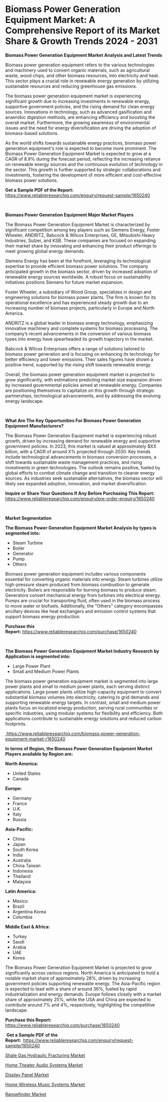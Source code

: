 <p><h1>Biomass Power Generation Equipment Market: A Comprehensive Report of its Market Share & Growth Trends 2024 - 2031</h1></p><p><strong>Biomass Power Generation Equipment Market Analysis and Latest Trends</strong></p>
<p><p>Biomass power generation equipment refers to the various technologies and machinery used to convert organic materials, such as agricultural waste, wood chips, and other biomass resources, into electricity and heat. This sector plays a crucial role in renewable energy generation by utilizing sustainable resources and reducing greenhouse gas emissions.</p><p>The biomass power generation equipment market is experiencing significant growth due to increasing investments in renewable energy, supportive government policies, and the rising demand for clean energy sources. Innovations in technology, such as advanced gasification and anaerobic digestion methods, are enhancing efficiency and boosting the overall market. Furthermore, the growing awareness of environmental issues and the need for energy diversification are driving the adoption of biomass-based solutions.</p><p>As the world shifts towards sustainable energy practices, biomass power generation equipment's role is expected to become more prominent. The Biomass Power Generation Equipment Market is expected to grow at a CAGR of 8.9% during the forecast period, reflecting the increasing reliance on renewable energy sources and the continuous evolution of technology in the sector. This growth is further supported by strategic collaborations and investments, fostering the development of more efficient and cost-effective biomass power solutions.</p></p>
<p><strong>Get a Sample PDF of the Report:&nbsp;</strong> <a href="https://www.reliableresearchiq.com/enquiry/request-sample/1650240?utm_campaign=99&utm_medium=2&utm_source=Github&utm_content=ia&utm_term=18112024&utm_id=biomass-power-generation-equipment">https://www.reliableresearchiq.com/enquiry/request-sample/1650240</a></p>
<p>&nbsp;</p>
<p><strong>Biomass Power Generation Equipment Major Market Players</strong></p>
<p><p>The Biomass Power Generation Equipment Market is characterized by significant competition among key players such as Siemens Energy, Foster Wheeler, ANDRITZ, Babcock & Wilcox Enterprises, GE, Mitsubishi Heavy Industries, Sulzer, and KSB. These companies are focused on expanding their market share by innovating and enhancing their product offerings to meet growing global energy demands.</p><p>Siemens Energy has been at the forefront, leveraging its technological expertise to provide efficient biomass power solutions. The company anticipated growth in the biomass sector, driven by increased adoption of renewable energy sources worldwide. A robust focus on sustainability initiatives positions Siemens for future market expansion.</p><p>Foster Wheeler, a subsidiary of Wood Group, specializes in design and engineering solutions for biomass power plants. The firm is known for its operational excellence and has experienced steady growth due to an increasing number of biomass projects, particularly in Europe and North America.</p><p>ANDRITZ is a global leader in biomass energy technology, emphasizing innovative machinery and complete systems for biomass processing. The company’s recent advancements in the conversion of various biomass types into energy have spearheaded its growth trajectory in the market.</p><p>Babcock & Wilcox Enterprises offers a range of solutions tailored to biomass power generation and is focusing on enhancing its technology for better efficiency and lower emissions. Their sales figures have shown a positive trend, supported by the rising shift towards renewable energy.</p><p>Overall, the biomass power generation equipment market is projected to grow significantly, with estimations predicting market size expansion driven by increased governmental policies aimed at renewable energy. Companies are positioning themselves to capitalize on this growth through strategic partnerships, technological advancements, and by addressing the evolving energy landscape.</p></p>
<p>&nbsp;</p>
<p><strong>What Are The Key Opportunities For Biomass Power Generation Equipment Manufacturers?</strong></p>
<p><p>The Biomass Power Generation Equipment market is experiencing robust growth, driven by increasing demand for renewable energy and supportive government policies. In 2023, this market is valued at approximately $XX billion, with a CAGR of around X% projected through 2030. Key trends include technological advancements in biomass conversion processes, a shift towards sustainable waste management practices, and rising investments in green technologies. The outlook remains positive, fueled by global efforts to combat climate change and transition to cleaner energy sources. As industries seek sustainable alternatives, the biomass sector will likely see expanded adoption, innovation, and market diversification.</p></p>
<p><strong>Inquire or Share Your Questions If Any Before Purchasing This Report:</strong> <a href="https://www.reliableresearchiq.com/enquiry/pre-order-enquiry/1650240?utm_campaign=99&utm_medium=2&utm_source=Github&utm_content=ia&utm_term=18112024&utm_id=biomass-power-generation-equipment">https://www.reliableresearchiq.com/enquiry/pre-order-enquiry/1650240</a></p>
<p>&nbsp;</p>
<p><strong>Market Segmentation</strong></p>
<p><strong>The Biomass Power Generation Equipment Market Analysis by types is segmented into:</strong></p>
<p><ul><li>Steam Turbine</li><li>Boiler</li><li>Generator</li><li>Pump</li><li>Others</li></ul></p>
<p><p>Biomass power generation equipment includes various components essential for converting organic materials into energy. Steam turbines utilize high-pressure steam produced from biomass combustion to generate electricity. Boilers are responsible for burning biomass to produce steam. Generators convert mechanical energy from turbines into electrical energy. Pumps are crucial for transporting fluid, often used in the biomass process to move water or biofuels. Additionally, the "Others" category encompasses ancillary devices like heat exchangers and emission control systems that support biomass energy production.</p></p>
<p><strong>Purchase this Report:&nbsp;</strong><a href="https://www.reliableresearchiq.com/purchase/1650240?utm_campaign=99&utm_medium=2&utm_source=Github&utm_content=ia&utm_term=18112024&utm_id=biomass-power-generation-equipment">https://www.reliableresearchiq.com/purchase/1650240</a></p>
<p>&nbsp;</p>
<p><strong>The Biomass Power Generation Equipment Market Industry Research by Application is segmented into:</strong></p>
<p><ul><li>Large Power Plant</li><li>Small and Medium Power Plants</li></ul></p>
<p><p>The biomass power generation equipment market is segmented into large power plants and small to medium power plants, each serving distinct applications. Large power plants utilize high-capacity equipment to convert substantial biomass volumes into electricity, catering to grid demands and supporting renewable energy targets. In contrast, small and medium power plants focus on localized energy production, serving rural communities or specific industries, using modular systems for flexibility and efficiency. Both applications contribute to sustainable energy solutions and reduced carbon footprints.</p></p>
<p><a href="https://www.reliableresearchiq.com/biomass-power-generation-equipment-market-r1650240?utm_campaign=99&utm_medium=2&utm_source=Github&utm_content=ia&utm_term=18112024&utm_id=biomass-power-generation-equipment">&nbsp;https://www.reliableresearchiq.com/biomass-power-generation-equipment-market-r1650240</a></p>
<p><strong>In terms of Region, the Biomass Power Generation Equipment Market Players available by Region are:</strong></p>
<p>
    <p> <strong> North America: </strong>
        <ul>
            <li>United States</li>
            <li>Canada</li>
        </ul>
        </p> 
    <p> <strong> Europe: </strong>
        <ul>
            <li>Germany</li>
            <li>France</li>
            <li>U.K.</li>
            <li>Italy</li>
            <li>Russia</li>
        </ul>
        </p> 
    <p> <strong> Asia-Pacific: </strong>
        <ul>
            <li>China</li>
            <li>Japan</li>
            <li>South Korea</li>
            <li>India</li>
            <li>Australia</li>
            <li>China Taiwan</li>
            <li>Indonesia</li>
            <li>Thailand</li>
            <li>Malaysia</li>
        </ul>
        </p> 
    <p> <strong> Latin America: </strong>
        <ul>
            <li>Mexico</li>
            <li>Brazil</li>
            <li>Argentina Korea</li>
            <li>Colombia</li>
        </ul>
        </p> 
    <p> <strong> Middle East & Africa: </strong>
        <ul>
            <li>Turkey</li>
            <li>Saudi</li>
            <li>Arabia</li>
            <li>UAE</li>
            <li>Korea</li>
        </ul>
    </p>
    </p>
<p><p>The Biomass Power Generation Equipment Market is projected to grow significantly across various regions. North America is anticipated to hold a notable market share of approximately 28%, driven by increasing government policies supporting renewable energy. The Asia-Pacific region is expected to lead with a share of around 36%, fueled by rapid industrialization and energy demands. Europe follows closely with a market share of approximately 25%, while the USA and China are expected to contribute around 7% and 4%, respectively, highlighting the competitive landscape.</p></p>
<p><strong>Purchase this Report: </strong><a href="https://www.reliableresearchiq.com/purchase/1650240?utm_campaign=99&utm_medium=2&utm_source=Github&utm_content=ia&utm_term=18112024&utm_id=biomass-power-generation-equipment">https://www.reliableresearchiq.com/purchase/1650240</a></p>
<p>&nbsp;<strong>Get a Sample PDF of the Report:&nbsp;&nbsp;</strong><a href="https://www.reliableresearchiq.com/enquiry/request-sample/1650240?utm_campaign=99&utm_medium=2&utm_source=Github&utm_content=ia&utm_term=18112024&utm_id=biomass-power-generation-equipment">https://www.reliableresearchiq.com/enquiry/request-sample/1650240</a></p>
<p><strong></strong></p>
<p><p><a href="https://www.linkedin.com/pulse/key-drivers-shale-gas-hydraulic-fracturing-market-trends-future-9v3ic?utm_campaign=99&utm_medium=2&utm_source=Github&utm_content=ia&utm_term=18112024&utm_id=biomass-power-generation-equipment">Shale Gas Hydraulic Fracturing Market</a></p><p><a href="https://issuu.com/reportprime-2/docs/home-theater-audio-systems-market-s_443e9929afd773?utm_campaign=99&utm_medium=2&utm_source=Github&utm_content=ia&utm_term=18112024&utm_id=biomass-power-generation-equipment">Home Theater Audio Systems Market</a></p><p><a href="https://www.linkedin.com/pulse/key-drivers-display-panel-market-trends-future-outlook-2024-2031-czlhf?utm_campaign=99&utm_medium=2&utm_source=Github&utm_content=ia&utm_term=18112024&utm_id=biomass-power-generation-equipment">Display Panel Market</a></p><p><a href="https://issuu.com/reportprime-2/docs/home-wireless-music-systems-market-_5dc77030f97fd5?utm_campaign=99&utm_medium=2&utm_source=Github&utm_content=ia&utm_term=18112024&utm_id=biomass-power-generation-equipment">Home Wireless Music Systems Market</a></p><p><a href="https://www.linkedin.com/pulse/pulse-rangefinder-rhythms-change-market-resonance-2024-2031-389lc?utm_campaign=99&utm_medium=2&utm_source=Github&utm_content=ia&utm_term=18112024&utm_id=biomass-power-generation-equipment">Rangefinder Market</a></p></p>
